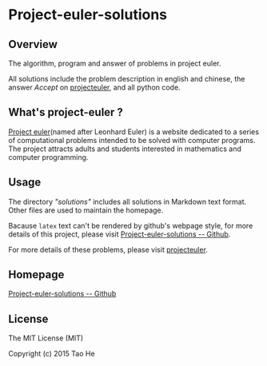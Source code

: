 Project-euler-solutions
================================

Overview
---------

The algorithm, program and answer of problems in project euler.

All solutions include the problem description in english and chinese, the answer *Accept* on [projecteuler](https://projecteuler.net/ "projecteuler"), and all python code.

What's project-euler ?
----------------------
[Project euler](https://en.wikipedia.org/wiki/Project_Euler "Project Euler")(named after Leonhard Euler) is a website dedicated to a series of computational problems intended to be solved with computer programs. The project attracts adults and students interested in mathematics and computer programming.

Usage
-----

The directory *"solutions"* includes all solutions in Markdown text format. Other files are used to maintain the homepage.

Bacause `latex` text can't be rendered by github's webpage style, for more details of this project, please visit [Project-euler-solutions -- Github](https://dhdave.github.io/project-euler-solutions/ "project-euler-solutions").

For more details of these problems, please visit [projecteuler](https://projecteuler.net/ "projecteuler").

Homepage
--------

[Project-euler-solutions -- Github](https://dhdave.github.io/project-euler-solutions/)

License
-------

The MIT License (MIT)

Copyright (c) 2015 Tao He
